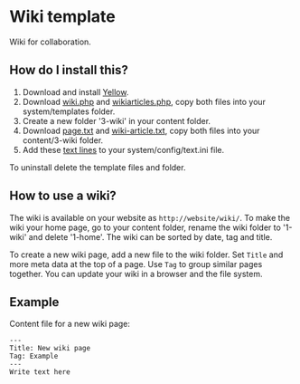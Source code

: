 Wiki template
=============
Wiki for collaboration.

How do I install this?
----------------------
1. Download and install [Yellow](https://github.com/markseu/yellowcms/).  
2. Download [wiki.php](wiki.php?raw=true) and [wikiarticles.php](wikiarticles.php?raw=true), copy both files into your system/templates folder.  
3. Create a new folder '3-wiki' in your content folder.
4. Download [page.txt](page.txt?raw=true) and [wiki-article.txt](wiki-article.txt?raw=true), copy both files into your content/3-wiki folder.
5. Add these [text lines](text.ini?raw=true) to your system/config/text.ini file.

To uninstall delete the template files and folder.

How to use a wiki?
------------------
The wiki is available on your website as `http://website/wiki/`. To make the wiki your home page, go to your content folder, rename the wiki folder to '1-wiki' and delete '1-home'. The wiki can be sorted by date, tag and title. 

To create a new wiki page, add a new file to the wiki folder. Set `Title` and more meta data at the top of a page. Use `Tag` to group similar pages together. You can update your wiki in a browser and the file system.

Example
-------
Content file for a new wiki page:

    ---
    Title: New wiki page
    Tag: Example
    ---
    Write text here